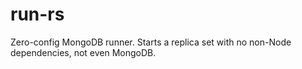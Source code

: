 # run-rs

Zero-config MongoDB runner. Starts a replica set with no non-Node dependencies, not even MongoDB.
